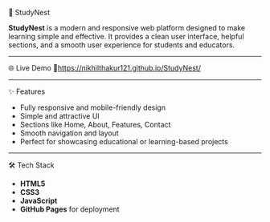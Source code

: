 🏫 StudyNest

**StudyNest** is a modern and responsive web platform designed to make learning simple and effective. It provides a clean user interface, helpful sections, and a smooth user experience for students and educators.

---

🌐 Live Demo
🔗https://nikhilthakur121.github.io/StudyNest/

---

✨ Features
- Fully responsive and mobile-friendly design  
- Simple and attractive UI  
- Sections like Home, About, Features, Contact  
- Smooth navigation and layout  
- Perfect for showcasing educational or learning-based projects  

---

🛠️ Tech Stack
- **HTML5**  
- **CSS3**  
- **JavaScript**  
- **GitHub Pages** for deployment  

